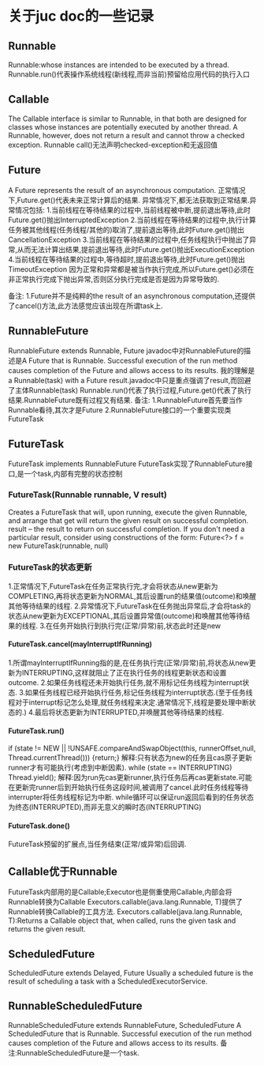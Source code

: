 # 关于juc doc的一些记录

## Runnable
Runnable:whose instances are intended to be executed by a thread.
Runnable.run()代表操作系统线程(新线程,而非当前)预留给应用代码的执行入口


## Callable<V>
The Callable interface is similar to Runnable, in that both are designed for classes whose instances are potentially executed by another thread. 
A Runnable, however, does not return a result and cannot throw a checked exception.
Runnable call()无法声明checked-exception和无返回值


## Future<V>
A Future represents the result of an asynchronous computation.
正常情况下,Future.get()代表未来正常计算后的结果.
异常情况下,都无法获取到正常结果.异常情况包括:
1.当前线程在等待结果的过程中,当前线程被中断,提前退出等待,此时Future.get()抛出InterruptedException
2.当前线程在等待结果的过程中,执行计算任务被其他线程(任务线程/其他的)取消了,提前退出等待,此时Future.get()抛出CancellationException
3.当前线程在等待结果的过程中,任务线程执行中抛出了异常,从而无法计算出结果,提前退出等待,此时Future.get()抛出ExecutionException
4.当前线程在等待结果的过程中,等待超时,提前退出等待,此时Future.get()抛出TimeoutException
因为正常和异常都是被当作执行完成,所以Future.get()必须在非正常执行完成下抛出异常,否则区分执行完成是否是因为异常导致的.

备注:
1.Future并不是纯粹的the result of an asynchronous computation,还提供了cancel()方法,此方法感觉应该出现在所谓task上.

## RunnableFuture<V>
RunnableFuture<V> extends Runnable, Future<V>
javadoc中对RunnableFuture的描述是A Future that is Runnable. Successful execution of the run method causes completion of the Future and allows access to its results.
我的理解是a Runnable(task) with a Future result.javadoc中只是重点强调了result,而回避了主体Runnable(task)
Runnable.run()代表了执行过程,Future.get()代表了执行结果.RunnableFuture既有过程又有结果.
备注:
1.RunnableFuture首先要当作Runnable看待,其次才是Future
2.RunnableFuture接口的一个重要实现类FutureTask


## FutureTask<V>
FutureTask<V> implements RunnableFuture<V>
FutureTask实现了RunnableFuture接口,是一个task,内部有完整的状态控制


### FutureTask(Runnable runnable, V result)
Creates a FutureTask that will, upon running, execute the given Runnable, and arrange that get will return the given result on successful completion.
result – the result to return on successful completion. If you don't need a particular result, consider using constructions of the form: Future<?> f = new FutureTask<Void>(runnable, null)

### FutureTask的状态更新
1.正常情况下,FutureTask在任务正常执行完,才会将状态从new更新为COMPLETING,再将状态更新为NORMAL,其后设置run的结果值(outcome)和唤醒其他等待结果的线程.
2.异常情况下,FutureTask在任务抛出异常后,才会将task的状态从new更新为EXCEPTIONAL,其后设置异常值(outcome)和唤醒其他等待结果的线程.
3.在任务开始执行到执行完(正常/异常)前,状态此时还是new

#### FutureTask.cancel(mayInterruptIfRunning)
1.所谓mayInterruptIfRunning指的是,在任务执行完(正常/异常)前,将状态从new更新为INTERRUPTING,这样就阻止了正在执行任务的线程更新状态和设置outcome.
2.如果任务线程还未开始执行任务,就不用标记任务线程为interrupt状态.
3.如果任务线程已经开始执行任务,标记任务线程为interrupt状态.(至于任务线程对于interrupt标记怎么处理,就任务线程来决定.通常情况下,线程是要处理中断状态的.)
4.最后将状态更新为INTERRUPTED,并唤醒其他等待结果的线程.

#### FutureTask.run()
if (state != NEW || !UNSAFE.compareAndSwapObject(this, runnerOffset,null, Thread.currentThread())) {return;}
解释:只有状态为new的任务且cas原子更新runner才有可能执行(考虑到中断因素).
while (state == INTERRUPTING) Thread.yield();
解释:因为run先cas更新runner,执行任务后再cas更新state.可能在更新完runner后到开始执行任务这段时间,被调用了cancel.此时任务线程等待interrupter将任务线程标记为中断.
while循环可以保证run返回后看到的任务状态为终态(INTERRUPTED),而非无意义的瞬时态(INTERRUPTING)

#### FutureTask.done()
FutureTask预留的扩展点,当任务结束(正常/或异常)后回调.


## Callable优于Runnable
FutureTask内部用的是Callable;Executor也是侧重使用Callable,内部会将Runnable转换为Callable<Void>
Executors.callable(java.lang.Runnable, T)提供了Runnable转换Callable的工具方法.
Executors.callable(java.lang.Runnable, T):Returns a Callable object that, when called, runs the given task and returns the given result.


## ScheduledFuture
ScheduledFuture<V> extends Delayed, Future<V>
Usually a scheduled future is the result of scheduling a task with a ScheduledExecutorService.

## RunnableScheduledFuture
RunnableScheduledFuture<V> extends RunnableFuture<V>, ScheduledFuture<V>
A ScheduledFuture that is Runnable. Successful execution of the run method causes completion of the Future and allows access to its results.
备注:RunnableScheduledFuture是一个task.